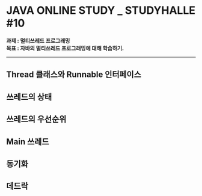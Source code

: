 # JAVA ONLINE STUDY _ STUDYHALLE #10  
__과제 : 멀티쓰레드 프로그래밍__  
__목표 : 자바의 멀티쓰레드 프로그래밍에 대해 학습하기.__

---

## Thread 클래스와 Runnable 인터페이스  
## 쓰레드의 상태  
## 쓰레드의 우선순위  
## Main 쓰레드  
## 동기화  
## 데드락  
